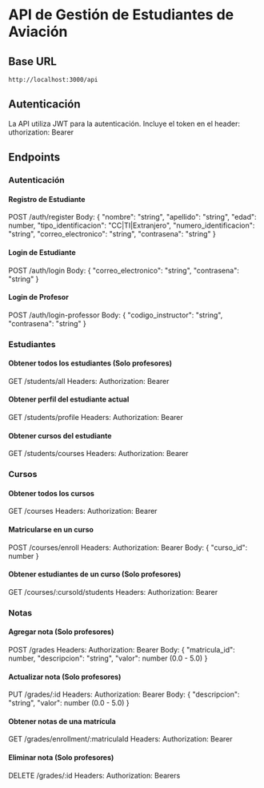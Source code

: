 # API de Gestión de Estudiantes de Aviación

## Base URL
`http://localhost:3000/api`

## Autenticación
La API utiliza JWT para la autenticación. Incluye el token en el header:
uthorization: Bearer


## Endpoints


### Autenticación


#### Registro de Estudiante

POST /auth/register
Body: {
"nombre": "string",
"apellido": "string",
"edad": number,
"tipo_identificacion": "CC|TI|Extranjero",
"numero_identificacion": "string",
"correo_electronico": "string",
"contrasena": "string"
}


#### Login de Estudiante

POST /auth/login
Body: {
"correo_electronico": "string",
"contrasena": "string"
}


#### Login de Profesor

POST /auth/login-professor
Body: {
"codigo_instructor": "string",
"contrasena": "string"
}


### Estudiantes


#### Obtener todos los estudiantes (Solo profesores)

GET /students/all
Headers: Authorization: Bearer


#### Obtener perfil del estudiante actual

GET /students/profile
Headers: Authorization: Bearer


#### Obtener cursos del estudiante

GET /students/courses
Headers: Authorization: Bearer


### Cursos


#### Obtener todos los cursos

GET /courses
Headers: Authorization: Bearer


#### Matricularse en un curso

POST /courses/enroll
Headers: Authorization: Bearer
Body: {
"curso_id": number
}


#### Obtener estudiantes de un curso (Solo profesores)

GET /courses/:cursoId/students
Headers: Authorization: Bearer


### Notas


#### Agregar nota (Solo profesores)

POST /grades
Headers: Authorization: Bearer
Body: {
"matricula_id": number,
"descripcion": "string",
"valor": number (0.0 - 5.0)
}


#### Actualizar nota (Solo profesores)

PUT /grades/:id
Headers: Authorization: Bearer
Body: {
"descripcion": "string",
"valor": number (0.0 - 5.0)
}


#### Obtener notas de una matrícula

GET /grades/enrollment/:matriculaId
Headers: Authorization: Bearer


#### Eliminar nota (Solo profesores)

DELETE /grades/:id
Headers: Authorization: Bearers